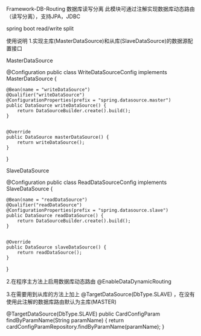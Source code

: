 Framework-DB-Routing 数据库读写分离
此模块可通过注解实现数据库动态路由（读写分离），支持JPA，JDBC

spring boot read/write split

使用说明
1.实现主库(MasterDataSource)和从库(SlaveDataSource)的数据源配置接口

MasterDataSource

@Configuration
public class WriteDataSourceConfig implements MasterDataSource {

    @Bean(name = "writeDataSource")
    @Qualifier("writeDataSource")
    @ConfigurationProperties(prefix = "spring.datasource.master")
    public DataSource writeDataSource() {
        return DataSourceBuilder.create().build();
    }


    @Override
    public DataSource masterDataSource() {
        return writeDataSource();
    }
}

SlaveDataSource

@Configuration
public class ReadDataSourceConfig implements SlaveDataSource {

    @Bean(name = "readDataSource")
    @Qualifier("readDataSource")
    @ConfigurationProperties(prefix = "spring.datasource.slave")
    public DataSource readDataSource() {
        return DataSourceBuilder.create().build();
    }


    @Override
    public DataSource slaveDataSource() {
        return readDataSource();
    }
}

2.在程序主方法上启用数据库动态路由 @EnableDataDynamicRouting

3.在需要用到从库的方法上加上 @TargetDataSource(DbType.SLAVE) ，在没有使用此注解的数据库路由默认为主库(MASTER)

@TargetDataSource(DbType.SLAVE)
public CardConfigParam findByParamName(String paramName) {
    return cardConfigParamRepository.findByParamName(paramName);
}